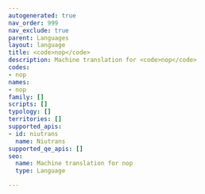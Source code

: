 ```yaml
---
autogenerated: true
nav_order: 999
nav_exclude: true
parent: Languages
layout: language
title: <code>nop</code>
description: Machine translation for <code>nop</code>
codes:
- nop
names:
- nop
family: []
scripts: []
typology: []
territories: []
supported_apis:
- id: niutrans
  name: Niutrans
supported_qe_apis: []
seo:
  name: Machine translation for nop
  type: Language

---
```


